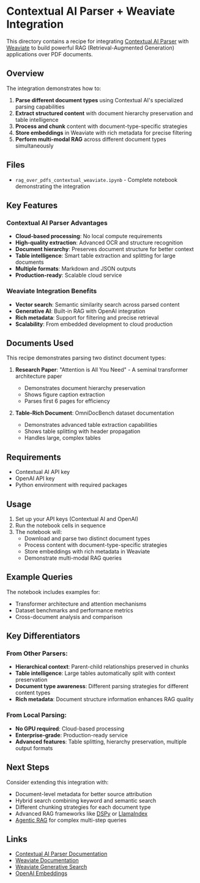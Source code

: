 # Contextual AI Parser + Weaviate Integration

This directory contains a recipe for integrating [Contextual AI Parser](https://docs.contextual.ai/api-reference/parse/parse-file) with [Weaviate](https://weaviate.io/) to build powerful RAG (Retrieval-Augmented Generation) applications over PDF documents.

## Overview

The integration demonstrates how to:

1. **Parse different document types** using Contextual AI's specialized parsing capabilities
2. **Extract structured content** with document hierarchy preservation and table intelligence
3. **Process and chunk** content with document-type-specific strategies
4. **Store embeddings** in Weaviate with rich metadata for precise filtering
5. **Perform multi-modal RAG** across different document types simultaneously

## Files

- `rag_over_pdfs_contextual_weaviate.ipynb` - Complete notebook demonstrating the integration

## Key Features

### Contextual AI Parser Advantages
- **Cloud-based processing**: No local compute requirements
- **High-quality extraction**: Advanced OCR and structure recognition
- **Document hierarchy**: Preserves document structure for better context
- **Table intelligence**: Smart table extraction and splitting for large documents
- **Multiple formats**: Markdown and JSON outputs
- **Production-ready**: Scalable cloud service

### Weaviate Integration Benefits
- **Vector search**: Semantic similarity search across parsed content
- **Generative AI**: Built-in RAG with OpenAI integration
- **Rich metadata**: Support for filtering and precise retrieval
- **Scalability**: From embedded development to cloud production

## Documents Used

This recipe demonstrates parsing two distinct document types:

1. **Research Paper**: "Attention is All You Need" - A seminal transformer architecture paper
   - Demonstrates document hierarchy preservation
   - Shows figure caption extraction
   - Parses first 6 pages for efficiency

2. **Table-Rich Document**: OmniDocBench dataset documentation
   - Demonstrates advanced table extraction capabilities
   - Shows table splitting with header propagation
   - Handles large, complex tables

## Requirements

- Contextual AI API key
- OpenAI API key
- Python environment with required packages

## Usage

1. Set up your API keys (Contextual AI and OpenAI)
2. Run the notebook cells in sequence
3. The notebook will:
   - Download and parse two distinct document types
   - Process content with document-type-specific strategies
   - Store embeddings with rich metadata in Weaviate
   - Demonstrate multi-modal RAG queries

## Example Queries

The notebook includes examples for:
- Transformer architecture and attention mechanisms
- Dataset benchmarks and performance metrics
- Cross-document analysis and comparison

## Key Differentiators

### From Other Parsers:
- **Hierarchical context**: Parent-child relationships preserved in chunks
- **Table intelligence**: Large tables automatically split with context preservation
- **Document type awareness**: Different parsing strategies for different content types
- **Rich metadata**: Document structure information enhances RAG quality

### From Local Parsing:
- **No GPU required**: Cloud-based processing
- **Enterprise-grade**: Production-ready service
- **Advanced features**: Table splitting, hierarchy preservation, multiple output formats

## Next Steps

Consider extending this integration with:
- Document-level metadata for better source attribution
- Hybrid search combining keyword and semantic search
- Different chunking strategies for each document type
- Advanced RAG frameworks like [DSPy](https://weaviate.io/developers/integrations/llm-frameworks/dspy) or [LlamaIndex](https://docs.llamaindex.ai/en/stable/api_reference/storage/vector_store/weaviate/)
- [Agentic RAG](https://weaviate.io/blog/what-is-agentic-rag) for complex multi-step queries

## Links

- [Contextual AI Parser Documentation](https://docs.contextual.ai/api-reference/parse/parse-file)
- [Weaviate Documentation](https://weaviate.io/developers/weaviate)
- [Weaviate Generative Search](https://weaviate.io/developers/weaviate/search/generative)
- [OpenAI Embeddings](https://platform.openai.com/docs/guides/embeddings)